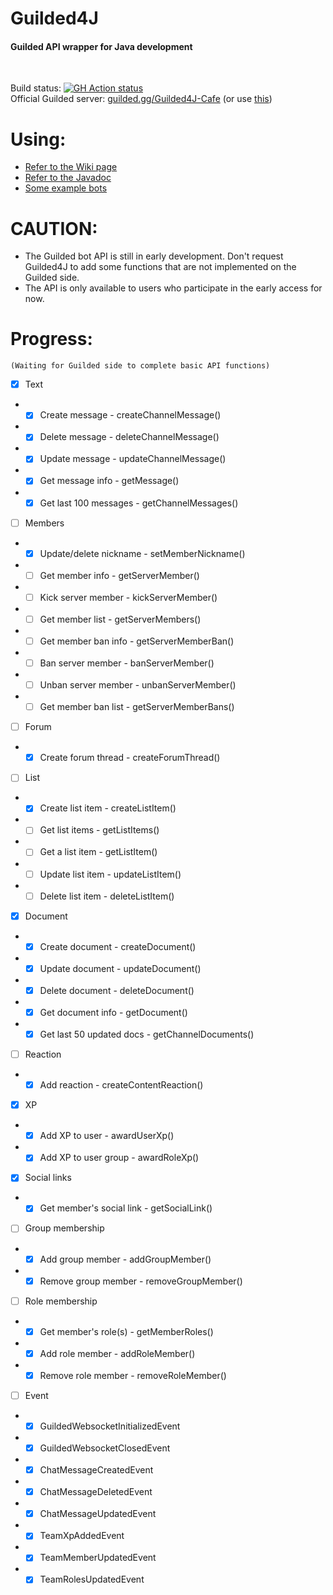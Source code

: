 # Guilded4J
#### Guilded API wrapper for Java development
<br>

Build status: [![GH Action status](https://github.com/MCUmbrella/Guilded4J/actions/workflows/maven.yml/badge.svg?branch=master)](https://github.com/MCUmbrella/Guilded4J/actions/workflows/maven.yml)<br>
Official Guilded server: [guilded.gg/Guilded4J-Cafe](https://www.guilded.gg/Guilded4J-Cafe) (or use [this](https://www.guilded.gg/r/zzzE8VxJNR?i=8412wg5d))<br>
# Using:
- [Refer to the Wiki page](https://github.com/MCUmbrella/Guilded4J/wiki)
- [Refer to the Javadoc](http://docs.floatationdevice.vip/guilded4j/)
- [Some example bots](https://github.com/MCUmbrella/Guilded4J-Examples)
# CAUTION:
- The Guilded bot API is still in early development. Don't request Guilded4J to add some functions that are not implemented on the Guilded side.
- The API is only available to users who participate in the early access for now.<br>
# Progress:
`(Waiting for Guilded side to complete basic API functions)`
- [x] Text
- - [x] Create message - createChannelMessage()
- - [x] Delete message - deleteChannelMessage()
- - [x] Update message - updateChannelMessage()
- - [x] Get message info - getMessage()
- - [x] Get last 100 messages - getChannelMessages()
- [ ] Members
- - [x] Update/delete nickname - setMemberNickname()
- - [ ] Get member info - getServerMember()
- - [ ] Kick server member - kickServerMember()
- - [ ] Get member list - getServerMembers()
- - [ ] Get member ban info - getServerMemberBan()
- - [ ] Ban server member - banServerMember()
- - [ ] Unban server member - unbanServerMember()
- - [ ] Get member ban list - getServerMemberBans()
- [ ] Forum
- - [x] Create forum thread - createForumThread()
- [ ] List
- - [x] Create list item - createListItem()
- - [ ] Get list items - getListItems()
- - [ ] Get a list item - getListItem()
- - [ ] Update list item - updateListItem()
- - [ ] Delete list item - deleteListItem()
- [x] Document
- - [x] Create document - createDocument()
- - [x] Update document - updateDocument()
- - [x] Delete document - deleteDocument()
- - [x] Get document info - getDocument()
- - [x] Get last 50 updated docs - getChannelDocuments()
- [ ] Reaction
- - [x] Add reaction - createContentReaction()
- [x] XP
- - [x] Add XP to user - awardUserXp()
- - [x] Add XP to user group - awardRoleXp()
- [x] Social links
- - [x] Get member's social link - getSocialLink()
- [ ] Group membership
- - [x] Add group member - addGroupMember()
- - [x] Remove group member - removeGroupMember()
- [ ] Role membership
- - [x] Get member's role(s) - getMemberRoles()
- - [x] Add role member - addRoleMember()
- - [x] Remove role member - removeRoleMember()
- [ ] Event
- - [x] GuildedWebsocketInitializedEvent
- - [x] GuildedWebsocketClosedEvent
- - [x] ChatMessageCreatedEvent
- - [x] ChatMessageDeletedEvent
- - [x] ChatMessageUpdatedEvent
- - [x] TeamXpAddedEvent
- - [x] TeamMemberUpdatedEvent
- - [x] TeamRolesUpdatedEvent
